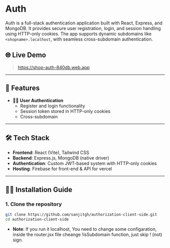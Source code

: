 # Auth

Auth is a full-stack authentication application built with React, Express, and MongoDB. It provides secure user registration, login, and session handling using HTTP-only cookies. The app supports dynamic subdomains like `<shopname>.localhost`, with seamless cross-subdomain authentication.

## 🌐 Live Demo

> https://shop-auth-840db.web.app

---

## 🚀 Features

- 🧑‍💼 **User Authentication**
  - Register and login functionality
  - Session token stored in HTTP-only cookies
  - Cross-subdomain

---

## 🛠️ Tech Stack

- **Frontend**: React (Vite), Tailwind CSS
- **Backend**: Express.js, MongoDB (native driver)
- **Authentication**: Custom JWT-based system with HTTP-only cookies
- **Hosting**: Firebase for front-end & API for vercel

---

## 🧑‍💻 Installation Guide

### 1. Clone the repository

```bash
git clone https://github.com/sanjitgh/authorization-client-side.git
cd authorization-client-side
```

- **Note**: If you run it localhost, You need to change some configaration, inside the router.jsx file cheange !isSubdomain function, just skip ! (not) sign.